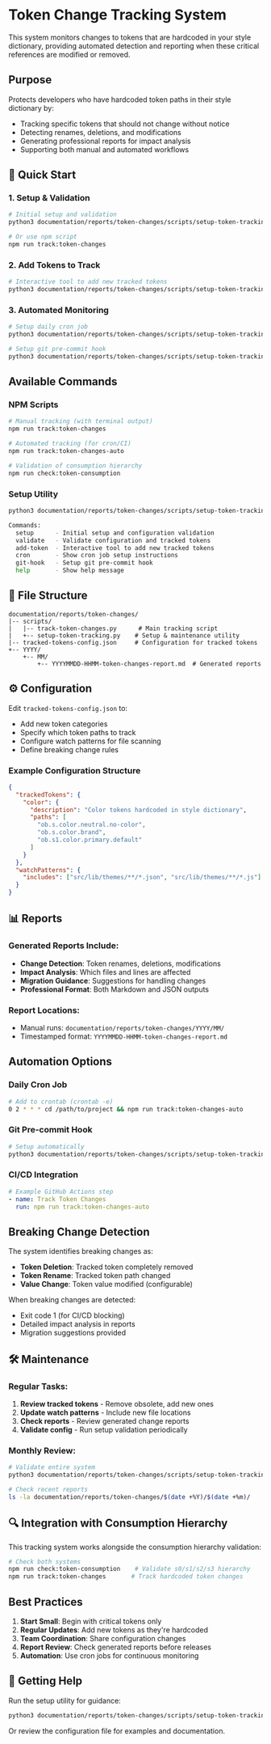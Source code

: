 # Token Change Tracking System

This system monitors changes to tokens that are hardcoded in your style dictionary, providing automated detection and reporting when these critical references are modified or removed.

## Purpose

Protects developers who have hardcoded token paths in their style dictionary by:
- Tracking specific tokens that should not change without notice
- Detecting renames, deletions, and modifications
- Generating professional reports for impact analysis
- Supporting both manual and automated workflows

## 🚀 Quick Start

### 1. Setup & Validation
```bash
# Initial setup and validation
python3 documentation/reports/token-changes/scripts/setup-token-tracking.py setup

# Or use npm script
npm run track:token-changes
```

### 2. Add Tokens to Track
```bash
# Interactive tool to add new tracked tokens
python3 documentation/reports/token-changes/scripts/setup-token-tracking.py add-token
```

### 3. Automated Monitoring
```bash
# Setup daily cron job
python3 documentation/reports/token-changes/scripts/setup-token-tracking.py cron

# Setup git pre-commit hook
python3 documentation/reports/token-changes/scripts/setup-token-tracking.py git-hook
```

## Available Commands

### NPM Scripts
```bash
# Manual tracking (with terminal output)
npm run track:token-changes

# Automated tracking (for cron/CI)
npm run track:token-changes-auto

# Validation of consumption hierarchy
npm run check:token-consumption
```

### Setup Utility
```bash
python3 documentation/reports/token-changes/scripts/setup-token-tracking.py [command]

Commands:
  setup      - Initial setup and configuration validation
  validate   - Validate configuration and tracked tokens
  add-token  - Interactive tool to add new tracked tokens
  cron       - Show cron job setup instructions
  git-hook   - Setup git pre-commit hook
  help       - Show help message
```

## 📂 File Structure

```
documentation/reports/token-changes/
|-- scripts/
|   |-- track-token-changes.py      # Main tracking script
|   +-- setup-token-tracking.py    # Setup & maintenance utility
|-- tracked-tokens-config.json     # Configuration for tracked tokens
+-- YYYY/
    +-- MM/
        +-- YYYYMMDD-HHMM-token-changes-report.md  # Generated reports
```

## ⚙️ Configuration

Edit `tracked-tokens-config.json` to:
- Add new token categories
- Specify which token paths to track
- Configure watch patterns for file scanning
- Define breaking change rules

### Example Configuration Structure
```json
{
  "trackedTokens": {
    "color": {
      "description": "Color tokens hardcoded in style dictionary",
      "paths": [
        "ob.s.color.neutral.no-color",
        "ob.s.color.brand",
        "ob.s1.color.primary.default"
      ]
    }
  },
  "watchPatterns": {
    "includes": ["src/lib/themes/**/*.json", "src/lib/themes/**/*.js"]
  }
}
```

## 📊 Reports

### Generated Reports Include:
- **Change Detection**: Token renames, deletions, modifications
- **Impact Analysis**: Which files and lines are affected
- **Migration Guidance**: Suggestions for handling changes
- **Professional Format**: Both Markdown and JSON outputs

### Report Locations:
- Manual runs: `documentation/reports/token-changes/YYYY/MM/`
- Timestamped format: `YYYYMMDD-HHMM-token-changes-report.md`

## Automation Options

### Daily Cron Job
```bash
# Add to crontab (crontab -e)
0 2 * * * cd /path/to/project && npm run track:token-changes-auto
```

### Git Pre-commit Hook
```bash
# Setup automatically
python3 documentation/reports/token-changes/scripts/setup-token-tracking.py git-hook
```

### CI/CD Integration
```yaml
# Example GitHub Actions step
- name: Track Token Changes
  run: npm run track:token-changes-auto
```

## Breaking Change Detection

The system identifies breaking changes as:
- **Token Deletion**: Tracked token completely removed
- **Token Rename**: Tracked token path changed
- **Value Change**: Token value modified (configurable)

When breaking changes are detected:
- Exit code 1 (for CI/CD blocking)
- Detailed impact analysis in reports
- Migration suggestions provided

## 🛠️ Maintenance

### Regular Tasks:
1. **Review tracked tokens** - Remove obsolete, add new ones
2. **Update watch patterns** - Include new file locations
3. **Check reports** - Review generated change reports
4. **Validate config** - Run setup validation periodically

### Monthly Review:
```bash
# Validate entire system
python3 documentation/reports/token-changes/scripts/setup-token-tracking.py validate

# Check recent reports
ls -la documentation/reports/token-changes/$(date +%Y)/$(date +%m)/
```

## 🔍 Integration with Consumption Hierarchy

This tracking system works alongside the consumption hierarchy validation:

```bash
# Check both systems
npm run check:token-consumption    # Validate s0/s1/s2/s3 hierarchy
npm run track:token-changes       # Track hardcoded token changes
```

## Best Practices

1. **Start Small**: Begin with critical tokens only
2. **Regular Updates**: Add new tokens as they're hardcoded
3. **Team Coordination**: Share configuration changes
4. **Report Review**: Check generated reports before releases
5. **Automation**: Use cron jobs for continuous monitoring

## 🚀 Getting Help

Run the setup utility for guidance:
```bash
python3 documentation/reports/token-changes/scripts/setup-token-tracking.py help
```

Or review the configuration file for examples and documentation.
